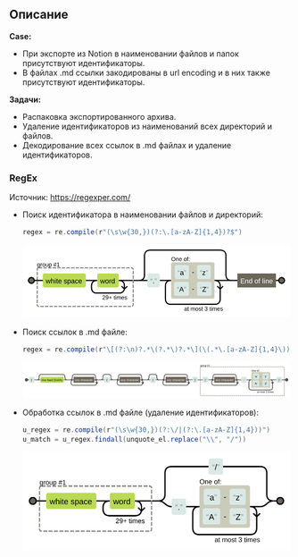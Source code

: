 ## Описание

**Case:**

- При экспорте из Notion в наименовании файлов и папок присутствуют идентификаторы.
- В файлах .md ссылки закодированы в url encoding и в них также присутствуют идентификаторы.

**Задачи:**

- Распаковка экспортированного архива.
- Удаление идентификаторов из наименований всех директорий и файлов.
- Декодирование всех ссылок в .md файлах и удаление идентификаторов.

### RegEx

Источник: https://regexper.com/

- Поиск идентификатора в наименовании файлов и директорий:
    
    ```csharp
    regex = re.compile(r"(\s\w{30,})(?:\.[a-zA-Z]{1,4})?$")
    ```
    
    ![image (2).svg](imgs/image.svg)
    
- Поиск ссылок в .md файле:
    
    ```csharp
    regex = re.compile(r"\[(?:\n)?.*\(?.*\)?.*\](\(.*\.[a-zA-Z]{1,4}\))")
    ```
    
    ![image (3).svg](imgs/image%20(1).svg)
    
- Обработка ссылок в .md файле (удаление идентификаторов):
    
    ```csharp
    u_regex = re.compile(r"(\s\w{30,})(?:\/|(?:\.[a-zA-Z]{1,4}))")
    u_match = u_regex.findall(unquote_el.replace("\\", "/"))
    ```
    
    ![image (4).svg](imgs/image%20(2).svg)